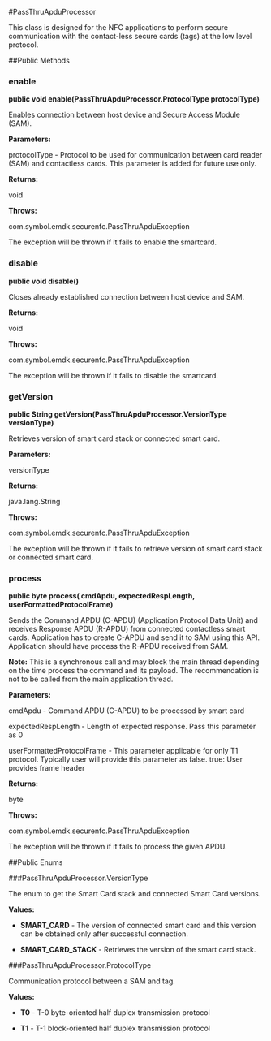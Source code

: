 #PassThruApduProcessor

This class is designed for the NFC applications to perform secure communication with the
 contact-less secure cards (tags) at the low level protocol.



##Public Methods

### enable

**public void enable(PassThruApduProcessor.ProtocolType protocolType)**

Enables connection between host device and Secure Access Module (SAM).

**Parameters:**

protocolType - Protocol to be used for communication between card reader
            (SAM) and contactless cards. This parameter is added for future use only.

**Returns:**

void

**Throws:**

com.symbol.emdk.securenfc.PassThruApduException

The exception will be thrown if it fails to enable the
             smartcard.

### disable

**public void disable()**

Closes already established connection between host device and SAM.

**Returns:**

void

**Throws:**

com.symbol.emdk.securenfc.PassThruApduException

The exception will be thrown if it fails to disable the
             smartcard.

### getVersion

**public String getVersion(PassThruApduProcessor.VersionType versionType)**

Retrieves version of smart card stack or connected smart card.

**Parameters:**

versionType

**Returns:**

java.lang.String

**Throws:**

com.symbol.emdk.securenfc.PassThruApduException

The exception will be thrown if it fails to retrieve version
             of smart card stack or connected smart card.

### process

**public byte process( cmdApdu,  expectedRespLength,  userFormattedProtocolFrame)**

Sends the Command APDU (C-APDU) (Application Protocol Data Unit) and
 receives Response APDU (R-APDU) from connected contactless smart cards.
 Application has to create C-APDU and send it to SAM using this API.
 Application should have process the R-APDU received from SAM.
 
 **Note:** This is a synchronous call and may block the main thread
 depending on the time process the command and its payload. The
 recommendation is not to be called from the main application thread.

**Parameters:**

cmdApdu - Command APDU (C-APDU) to be processed by smart card

expectedRespLength - Length of expected response. Pass this parameter as 0

userFormattedProtocolFrame - This parameter applicable for only T1 protocol. Typically user
            will provide this parameter as false. true: User provides
            frame header

**Returns:**

byte

**Throws:**

com.symbol.emdk.securenfc.PassThruApduException

The exception will be thrown if it fails to process the given
             APDU.

##Public Enums

###PassThruApduProcessor.VersionType

The enum to get the Smart Card stack and connected Smart Card versions.

**Values:**

* **SMART_CARD** - The version of connected smart card and this version can be obtained
 only after successful connection.

* **SMART_CARD_STACK** - Retrieves the version of the smart card stack.

###PassThruApduProcessor.ProtocolType

Communication protocol between a SAM and tag.

**Values:**

* **T0** - T-0 byte-oriented half duplex transmission protocol

* **T1** - T-1 block-oriented half duplex transmission protocol


